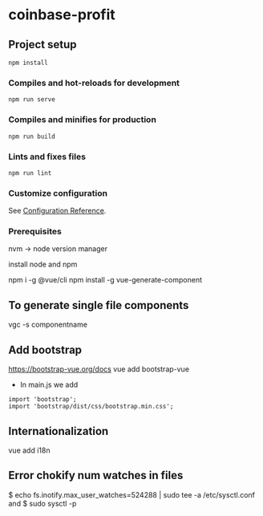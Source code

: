 # coinbase-profit

## Project setup
```
npm install
```

### Compiles and hot-reloads for development
```
npm run serve
```

### Compiles and minifies for production
```
npm run build
```

### Lints and fixes files
```
npm run lint
```

### Customize configuration
See [Configuration Reference](https://cli.vuejs.org/config/).



### Prerequisites
nvm -> node version manager

install node and npm

npm i -g @vue/cli
npm install -g vue-generate-component
## To generate single file components
vgc -s componentname
## Add bootstrap
https://bootstrap-vue.org/docs
vue add bootstrap-vue
* In main.js we add

```{js}
import 'bootstrap';
import 'bootstrap/dist/css/bootstrap.min.css';
```
## Internationalization
vue add i18n

## Error chokify num watches in files
$ echo fs.inotify.max_user_watches=524288 | sudo tee -a /etc/sysctl.conf
and
$ sudo sysctl -p
